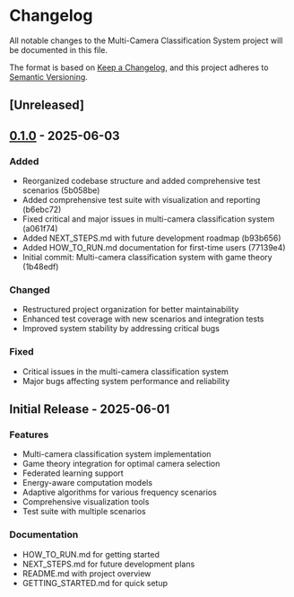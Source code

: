 # Changelog

All notable changes to the Multi-Camera Classification System project will be documented in this file.

The format is based on [Keep a Changelog](https://keepachangelog.com/en/1.0.0/),
and this project adheres to [Semantic Versioning](https://semver.org/spec/v2.0.0.html).

## [Unreleased]

## [0.1.0] - 2025-06-03

### Added
- Reorganized codebase structure and added comprehensive test scenarios (5b058be)
- Added comprehensive test suite with visualization and reporting (b6ebc72)
- Fixed critical and major issues in multi-camera classification system (a061f74)
- Added NEXT_STEPS.md with future development roadmap (b93b656)
- Added HOW_TO_RUN.md documentation for first-time users (77139e4)
- Initial commit: Multi-camera classification system with game theory (1b48edf)

### Changed
- Restructured project organization for better maintainability
- Enhanced test coverage with new scenarios and integration tests
- Improved system stability by addressing critical bugs

### Fixed
- Critical issues in the multi-camera classification system
- Major bugs affecting system performance and reliability

## Initial Release - 2025-06-01

### Features
- Multi-camera classification system implementation
- Game theory integration for optimal camera selection
- Federated learning support
- Energy-aware computation models
- Adaptive algorithms for various frequency scenarios
- Comprehensive visualization tools
- Test suite with multiple scenarios

### Documentation
- HOW_TO_RUN.md for getting started
- NEXT_STEPS.md for future development plans
- README.md with project overview
- GETTING_STARTED.md for quick setup

[0.1.0]: https://github.com/cyanmishra92/multi-camera-classification/releases/tag/v0.1.0